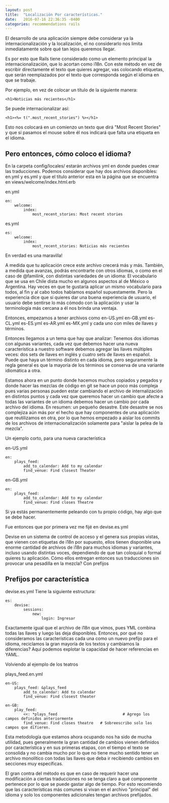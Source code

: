 ```yaml
---
layout: post
title:  "Localización Por características."
date:   2016-07-16 22:36:35 -0400
categories: recommendations rails
---
```


El desarrollo de una aplicación siempre debe considerar ya la internacionalización y la localización, el no considerarlo nos limita inmediatamente sobre qué tan lejos queremos llegar.

Es por esto que Rails tiene considerado como un elemento principal la internacionalización, que lo acortan como i18n. Con este método en vez de escribir directamente el texto que quieres agregar, vas colocando etiquetas, que serán reemplazados por el texto que corresponda según el idioma en que se trabaje.

Por ejemplo, en vez de colocar un título de la siguiente manera:

	<h1>Noticias más recientes</h1>

Se puede internacionalizar así:

	<h1><%= t(".most_recent_stories") %></h1>

Esto nos colocará en un comienzo un texto que dirá "Most Recent Stories" y que si pasamos el mouse sobre él nos indicará que falta una etiqueta en el idioma.

## Pero entonces, cómo coloco el idioma?

En la carpeta config/locales/ estarán archivos yml en donde puedes crear las traducciones. Podemos considerar que hay dos archivos disponibles: en.yml y es.yml y que el título anterior esta en la página que se encuentra en views/welcome/index.html.erb

en.yml

	en:
		welcome:
			index:
				most_recent_stories: Most recent stories

es.yml

	es:
		welcome:
			index:
				most_recent_stories: Noticias más recientes

En verdad es una maravilla!

A medida que tu aplicación crece este archivo crecerá más y más. También, a medida que avanzas, podrás encontrarte con otros idiomas, o como en el caso de @familink, con distintas variedades de un idioma: El vocabulario que se usa en Chile dista mucho en algunos aspectos al de México o Argentina. Hay veces en que te gustaría aplicar un mismo vocabulario para todos, al fin y al cabo todos hablamos español supuestamente. Pero la experiencia dice que si quieres dar una buena experiencia de usuario, el usuario debe sentirse lo más cómodo con la aplicación y usar la terminología más cercana a él nos brinda una ventaja.

Entonces, empezamos a tener archivos como en-US.yml en-GB.yml es-CL.yml es-ES.yml es-AR.yml es-MX.yml y cada uno con miles de llaves y términos.

Entonces llegamos a un tema que hay que analizar: Tenemos dos idiomas con algunas variantes, cada vez que debemos hacer una nueva característica a nuestro software debemos agregar las llaves múltiples veces: dos sets de llaves en inglés y cuatro sets de llaves en español. Puede que haya un término distinto en cada idioma, pero seguramente la regla general es que la mayoría de los términos se conserva de una variante idiomática a otra. 

Estamos ahora en un punto donde hacemos muchos copiados y pegados y donde hacer las mezclas de código en git se hace un poco más compleja pues varias personas pueden estar cambiando el archivo de internalización en distintos puntos y cada vez que queremos hacer un cambio que afecte a todas las variantes de un idioma debemos hacer un cambio por cada archivo del idioma. En resumen: un pequeño desastre. Este desastre se nos complejiza aún más por el hecho que hay componentes de una aplicación que reutilizamos en otra, por lo que hemos empezado a aislar los commits de los archivos de internacionalización solamente para "aislar la pelea de la mezcla".

Un ejemplo corto, para una nueva característica

en-US.yml
	
	en:
		plays_feed:
			add_to_calendar: Add to my calendar
			find_venue: Find closest Theater

en-GB.yml

	en:
		plays_feed:
			add_to_calendar: Add to my calendar
			find_venue: Find closes Theatre 
		


Si ya estás permanentemente peleando con tu propio código, hay algo que se debe hacer.

Fue entonces que por primera vez me fijé en devise.es.yml 

Devise en un sistema de control de acceso y el genera sus propias vistas, que vienen con etiquetas de i18n por supuesto, ellos tienen disponible una enorme cantidad de archivos de i18n para muchos idiomas y variantes, incluso usando distintas voces, dependiendo de que tan coloquial o formal quieres tu aplicación. Cómo ellos entregan entonces sus traducciones sin provocar una pesadilla en la mezcla? Con prefijos

## Prefijos por característica

devise.es.yml Tiene la siguiente estructura:

	es:
		devise:
			sessions:
				new:
					login: Ingresar

Exactamente igual que el archivo de i18n que vimos, pues YML combina todas las llaves y luego las deja disponibles. 
Entonces, por qué no consideramos las características cada una como un nuevo prefijo para el idioma, reciclamos la gran mayoría de los textos y cambiamos la diferencias? Aquí podemos explotar la capacidad de hacer referencias en YAML.

Volviendo al ejemplo de los teatros

plays_feed.en.yml

	en-US:
		plays_feed: &plays_feed
			add_to_calendar: Add to calendar
			find_venue: Find closest theater

	en-GB:
		play_feed:
			<<: *plays_feed                             # Agrego los campos definidos anteriormente
			find_venue: Find closes theatre   # Sobreescribo solo los campos que difieren.

Esta metodología que estamos ahora ocupando nos ha sido de mucha utilidad, pues generalmente la gran cantidad de cambios vienen definidos por característica y en sus primeras etapas, con el tiempo el texto se consolida y no cambia mucho por lo que no tiene mucho sentido tener un archivo monolítico con todas las llaves que deba ir recibiendo cambios en secciones muy específicas.

El gran contra del método es que en caso de requerir hacer una modificación a ciertas traducciones no se tenga claro a qué componente pertenece por lo que se puede gastar algo de tiempo. Por esto recomiendo que las características más comunes si vivan en el archivo "principal" del idioma y solo los componentes adicionales tengan archivos prefijados.
